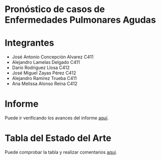 # Pronóstico de casos de Enfermedades Pulmonares Agudas

# Integrantes

- José Antonio Concepción Alvarez C411
- Alejandro Lamelas Delgado C411
- Dario Rodriguez Llosa C412
- José Miguel Zayas Pérez C412
- Alejandro Ramírez Trueba C411
- Ana Melissa Alonso Reina C412

# Informe 
Puede ir verificando los avances del informe [aquí](https://www.overleaf.com/read/rhtcbkxrmrwr#06e35c).

# Tabla del Estado del Arte
Puede comprobar la tabla y realizar comentarios [aquí](https://docs.google.com/spreadsheets/d/1RPGPcBFkehL1S4YOZGDY5Q140XkHXcot/edit?usp=sharing&ouid=101322002430811397325&rtpof=true&sd=true).
